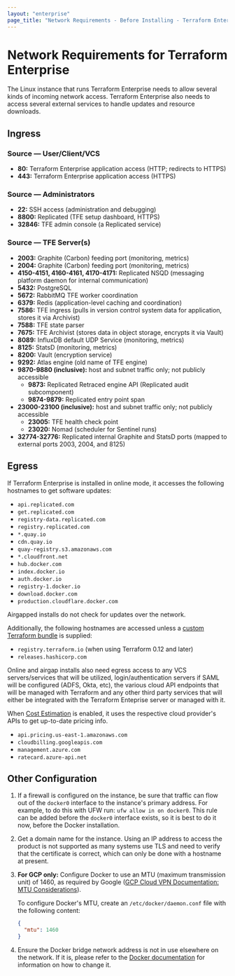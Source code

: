 ```yaml
---
layout: "enterprise"
page_title: "Network Requirements - Before Installing - Terraform Enterprise"
---
```


# Network Requirements for Terraform Enterprise

The Linux instance that runs Terraform Enterprise needs to allow several kinds of incoming network access. Terraform Enterprise also needs to access several external services to handle updates and resource downloads.

## Ingress

### Source — User/Client/VCS

* **80:** Terraform Enterprise application access (HTTP; redirects to HTTPS)
* **443:** Terraform Enterprise application access (HTTPS)

### Source — Administrators

* **22:** SSH access (administration and debugging)
* **8800:** Replicated (TFE setup dashboard, HTTPS)
* **32846:** TFE admin console (a Replicated service)

### Source — TFE Server(s)

* **2003:** Graphite (Carbon) feeding port (monitoring, metrics)
* **2004:** Graphite (Carbon) feeding port (monitoring, metrics)
* **4150-4151, 4160-4161, 4170-4171:** Replicated NSQD (messaging platform daemon for internal communication)
* **5432:** PostgreSQL
* **5672:** RabbitMQ TFE worker coordination
* **6379:** Redis (application-level caching and coordination)
* **7586:** TFE ingress (pulls in version control system data for application, stores it via Archivist)
* **7588:** TFE state parser
* **7675:** TFE Archivist (stores data in object storage, encrypts it via Vault)
* **8089:** InfluxDB default UDP Service (monitoring, metrics)
* **8125:** StatsD (monitoring, metrics)
* **8200:** Vault (encryption service)
* **9292:** Atlas engine (old name of TFE engine)
* **9870-9880 (inclusive):** host and subnet traffic only; not publicly accessible
    * **9873:** Replicated Retraced engine API (Replicated audit subcomponent)
    * **9874-9879:** Replicated entry point span
* **23000-23100 (inclusive):** host and subnet traffic only; not publicly accessible
    * **23005:** TFE health check point
    * **23020:** Nomad (scheduler for Sentinel runs)
* **32774-32776:** Replicated internal Graphite and StatsD ports (mapped to external ports 2003, 2004, and 8125)

## Egress

If Terraform Enterprise is installed in online mode, it accesses the following hostnames to get software updates:

* `api.replicated.com`
* `get.replicated.com`
* `registry-data.replicated.com`
* `registry.replicated.com`
* `*.quay.io`
* `cdn.quay.io`
* `quay-registry.s3.amazonaws.com`
* `*.cloudfront.net`
* `hub.docker.com`
* `index.docker.io`
* `auth.docker.io`
* `registry-1.docker.io`
* `download.docker.com`
* `production.cloudflare.docker.com`

Airgapped installs do not check for updates over the network.

Additionally, the following hostnames are accessed unless a
[custom Terraform bundle](/docs/cloud/run/install-software.html#custom-and-community-providers)
is supplied:

* `registry.terraform.io` (when using Terraform 0.12 and later)
* `releases.hashicorp.com`

Online and airgap installs also need egress access to any VCS servers/services that will be utilized, login/authentication servers if SAML will be configured (ADFS, Okta, etc), the various cloud API endpoints that will be managed with Terraform and any other third party services that will either be integrated with the Terraform Enteprise server or managed with it.

When [Cost Estimation](/docs/enterprise/admin/integration.html#cost-estimation-integration) is enabled, it uses the respective cloud provider's APIs to get up-to-date pricing info.

* `api.pricing.us-east-1.amazonaws.com`
* `cloudbilling.googleapis.com`
* `management.azure.com`
* `ratecard.azure-api.net`

## Other Configuration

1. If a firewall is configured on the instance, be sure that traffic can flow out of the `docker0` interface to the instance's primary address. For example, to do this with UFW run: `ufw allow in on docker0`. This rule can be added before the `docker0` interface exists, so it is best to do it now, before the Docker installation.
1. Get a domain name for the instance. Using an IP address to access the product is not supported as many systems use TLS and need to verify that the certificate is correct, which can only be done with a hostname at present.
1. **For GCP only:** Configure Docker to use an MTU (maximum transmission unit) of 1460, as required by Google ([GCP Cloud VPN Documentation: MTU Considerations](https://cloud.google.com/vpn/docs/concepts/mtu-considerations)).

    To configure Docker's MTU, create an `/etc/docker/daemon.conf` file with the following content:

    ```json
    {
      "mtu": 1460
    }
    ```

1. Ensure the Docker bridge network address is not in use elsewhere on the network. If it is, please refer to the [Docker documentation](https://success.docker.com/article/how-do-i-configure-the-default-bridge-docker0-network-for-docker-engine-to-a-different-subnet) for information on how to change it.
